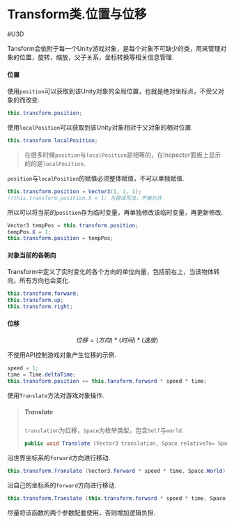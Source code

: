 # Transform类.位置与位移
#U3D 

Tansform会依附于每一个Unity游戏对象，是每个对象不可缺少的类，用来管理对象的位置，旋转，缩放，父子关系，坐标转换等相关信息管理.

#### 位置

使用`position`可以获取到该Unity对象的全局位置，也就是绝对坐标点，不受父对象的而改变.

```cs
this.transform.position;
```

使用`localPosition`可以获取到该Unity对象相对于父对象的相对位置.

```cs
this.transform.localPosition;
```

> 在很多时候`position`与`localPosition`是相等的，在Inspector面板上显示的的是`localPosition`.

`position`与`localPosition`的赋值必须整体赋值，不可以单独赋值.

```cs
this.transform.position = Vector3(1, 1, 1);
//this.transform.position.X = 1; 为错误写法，不被允许
```

所以可以将当前的`position`存为临时变量，再单独修改该临时变量，再更新修改.

```cs
Vector3 tempPos = this.transform.position;
tempPos.X = 1;
this.transform.position = tempPos;
```

#### 对象当前的各朝向

Transform中定义了实时变化的各个方向的单位向量，包括前右上，当该物体转向，所有方向也会变化.

```cs
this.transform.forward;
this.transform.up;
this.transform.right;
```

#### 位移

$$
位移 = (方向)*(时间)*(速度)
$$

不使用API控制游戏对象产生位移的示例.

```cs
speed = 1;
time = Time.deltaTime;
this.transform.position += this.tansform.forward * speed * time;
```

使用`Translate`方法对游戏对象操作.

> ##### Translate
>
> `translation`为位移，`Space`为枚举类型，包含`Self`与`world`.
>
> ```cs
> public void Translate (Vector3 translation, Space relativeTo= Space.Self);
> ```

沿世界坐标系的`forward`方向进行移动.

```cs
this.transform.Translate (Vector3.forward * speed * time, Space.World); 
```

沿自己的坐标系的`forward`方向进行移动.

```cs
this.transform.Translate (this.transform.forward * speed * time, Space.Self); 
```

尽量将该函数的两个参数配套使用，否则增加逻辑负担.

